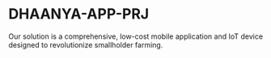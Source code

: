 # DHAANYA-APP-PRJ
Our solution is a comprehensive, low-cost mobile application and IoT device designed to revolutionize smallholder farming. 

